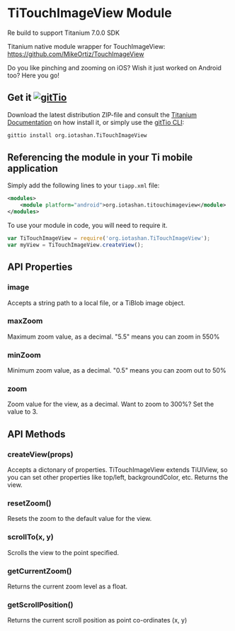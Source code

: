# TiTouchImageView Module

Re build to support Titanium 7.0.0 SDK

Titanium native module wrapper for TouchImageView: https://github.com/MikeOrtiz/TouchImageView

Do you like pinching and zooming on iOS? Wish it just worked on Android too? Here you go!

## Get it [![gitTio](http://gitt.io/badge.png)](http://gitt.io/component/org.iotashan.TiTouchImageView)
Download the latest distribution ZIP-file and consult the [Titanium Documentation](http://docs.appcelerator.com/titanium/latest/#!/guide/Using_a_Module) on how install it, or simply use the [gitTio CLI](http://gitt.io/cli):

```bash
gittio install org.iotashan.TiTouchImageView
```

## Referencing the module in your Ti mobile application 

Simply add the following lines to your `tiapp.xml` file:

```xml
<modules>
	<module platform="android">org.iotashan.titouchimageview</module>
</modules>
```

To use your module in code, you will need to require it.

```javascript
var TiTouchImageView = require('org.iotashan.TiTouchImageView');
var myView = TiTouchImageView.createView();
```

## API Properties

### image

Accepts a string path to a local file, or a TiBlob image object.

### maxZoom

Maximum zoom value, as a decimal. "5.5" means you can zoom in 550%

### minZoom

Minimum zoom value, as a decimal. "0.5" means you can zoom out to 50%

### zoom

Zoom value for the view, as a decimal. Want to zoom to 300%? Set the value to 3.

## API Methods

### createView(props)

Accepts a dictonary of properties. TiTouchImageView extends TiUIView, so you can set other properties like top/left, backgroundColor, etc. Returns the view.

### resetZoom()

Resets the zoom to the default value for the view.

### scrollTo(x, y)

Scrolls the view to the point specified.

### getCurrentZoom()

Returns the current zoom level as a float.

### getScrollPosition()

Returns the current scroll position as point co-ordinates (x, y)
